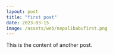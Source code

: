 ```yaml
---
layout: post
title: "first post"
date: 2023-03-15
image: /assets/web/nepalibabufirst.png
---
```


This is the content of another post.
